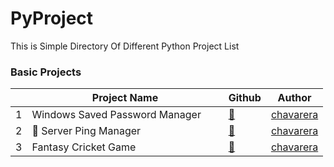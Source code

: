 # PyProject
This is Simple Directory Of Different Python Project List


### Basic Projects

|         | Project Name  |Github|Author|
|-----------------------------------------|------------------|------------------|------------------|
|1|Windows Saved Password Manager ⠀⠀ |[:link:](https://github.com/chavarera/WSPManager) | [chavarera](https://github.com/chavarera) |
|2| :rocket: Server Ping Manager |[:link:](https://github.com/chavarera/ServerPingManager)| [chavarera](https://github.com/chavarera) |
|3| Fantasy Cricket Game |[:link:](https://github.com/chavarera/Fantasy-Cricket-Game)| [chavarera](https://github.com/chavarera) |
